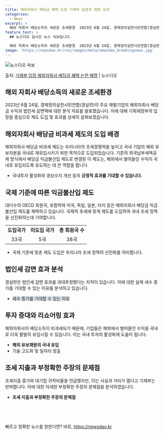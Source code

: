 ```yaml
---
title: 해외자회사 배당금 혜택 논란 기재부 입장과 해명 요약
categories:
  - News
excerpt: >
  해외 자회사 배당소득의 새로운 조세환경  2023년 6월 24일, 경제정의실천시민연합(경실련)이 주요 재벌기…
feature_text: >
  ## 뉴스다오 실시간 뉴스 속보입니다.

  해외 자회사 배당소득의 새로운 조세환경  2023년 6월 24일, 경제정의실천시민연합(경실련)이 주요 재벌기…
image: 'https://newsdao.kr/res/images/meta/newsdao_breakingnews.jpg'
---
```


![뉴스다오 속보](https://newsdao.kr/res/images/meta/newsdao_breakingnews.jpg)

<p>출처: <a href="https://newsdao.kr/4430" rel="dofollow">기재부 입장 해외자회사 배당금 혜택 논란 해명</a> | 뉴스다오</p>

<h2 data-ke-size="size26">해외 자회사 배당소득의 새로운 조세환경</h2>
<p data-ke-size="size16">2023년 6월 24일, 경제정의실천시민연합(경실련)이 주요 재벌기업의 해외자회사 배당금 수익과 법인세 감면액에 대한 분석 자료를 발표했습니다. 이에 대해 기획재정부의 입장을 중심으로 제도 도입 및 효과를 상세히 살펴보겠습니다.</p>

<h2 data-ke-size="size24">해외자회사 배당금 비과세 제도의 도입 배경</h2>
<p data-ke-size="size16">해외자회사 배당금 비과세 제도는 우리나라의 조세경쟁력을 높이고 국내 기업의 해외 유보자본을 국내로 재유입시키기 위한 목적으로 도입되었습니다. 기존의 외국납부세액공제 방식에서 배당금 익금불산입 제도로 변경된 이 제도는, 해외에서 벌어들인 수익이 국내로 유입되도록 유도하는 데 큰 역할을 합니다.</p>
<ul>
  <li>국내투자 활성화와 경상수지 개선 등의 <b>긍정적 효과를 기대할 수 있습니다.</b></li>
</ul>

<h2 data-ke-size="size24">국제 기준에 따른 익금불산입 제도</h2>
<p data-ke-size="size16">대다수의 OECD 회원국, 포함하여 미국, 독일, 일본, 터키 등은 해외자회사 배당금 익금불산입 제도를 채택하고 있습니다. 국제적 추세에 맞게 제도를 도입하여 국내 조세 정책을 선진화하는데 기여합니다.</p>
<table>
  <tr>
    <td style="text-align: center; height: 17px;"><b>도입국가</b></td>
    <td style="text-align: center; height: 17px;"><b>미도입 국가</b></td>
    <td style="text-align: center; height: 17px;"><b>총 회원국 수</b></td>
  </tr>
  <tr>
    <td style="text-align: center; height: 17px;">33국</td>
    <td style="text-align: center; height: 17px;">5국</td>
    <td style="text-align: center; height: 17px;">38국</td>
  </tr>
</table>
<ul>
  <li>국제 기준에 맞춘 제도 도입은 우리나라 조세 정책의 선진화를 의미합니다.</li>
</ul>

<h2 data-ke-size="size24">법인세 감면 효과 분석</h2>
<p data-ke-size="size16">경실련은 법인세 감면 효과를 과대추정했다는 지적이 있습니다. 이에 대한 실제 세수 증가를 기대할 수 있는 이유를 분석하고 있습니다.</p>
<ul>
  <li><span style="background-color: #21538527;">세수 증가를 기대할 수 있는 이유</span></li>
</ul>

<h2 data-ke-size="size24">투자 증대와 리쇼어링 효과</h2>
<p data-ke-size="size16">해외자회사의 배당소득이 비과세되기 때문에, 기업들은 해외에서 벌어들인 수익을 국내로 더욱 활발히 유입시킬 수 있습니다. 이는 국내 투자의 활성화에 도움이 됩니다.</p>
<ul>
  <li><b>해외 유보재원의 국내 유입</b></li>
  <li>기술 고도화 및 일자리 창출</li>
</ul>

<h2 data-ke-size="size24">조세 지출과 부정확한 주장의 문제점</h2>
<p data-ke-size="size16">조세지출 증가와 대기업 귀착비율을 언급했지만, 이는 사실과 거리가 멀다고 기재부는 반박합니다. 이에 대한 자세한 부정확한 주장의 문제점을 분석하였습니다.</p>
<ul>
  <li><b>조세 지출과 부정확한 주장의 문제점</b></li>
</ul>

<p data-ke-size="size16">&nbsp;</p>
<p data-ke-size="size16">&nbsp;</p> 

빠르고 정확한 뉴스를 원한다면? 바로, <a href="https://newsdao.kr" rel="dofollow">https://newsdao.kr</a>


    
